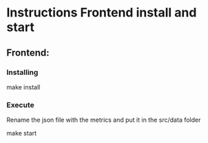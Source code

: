# Instructions Frontend install and start

## Frontend:

### Installing

make install

### Execute

Rename the json file with the metrics and put it in the src/data folder

make start
